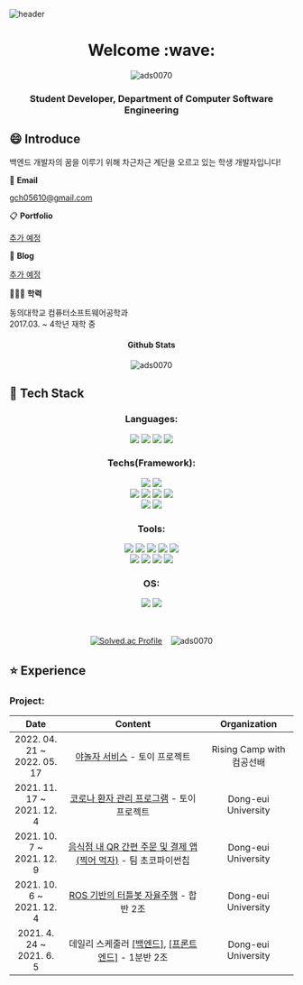 ![header](https://capsule-render.vercel.app/api?type=wave&color=auto&height=300&section=header&text=An%20Dae%20Hyeon&animation=fadeIn&fontSize=90)

<h1 align=center>Welcome :wave:</h1>
<p align="center"> <img src="https://komarev.com/ghpvc/?username=ads0070&label=Profile%20views&color=0e75b6&style=flat" alt="ads0070" /> 
<h3 align=center>Student Developer, Department of Computer Software Engineering</h3>

## :smile: Introduce

<p>백엔드 개발자의 꿈을 이루기 위해 차근차근 계단을 오르고 있는 학생 개발자입니다!</p>

📧 **Email**

gch05610@gmail.com

📋 **Portfolio**

[추가 예정]()

📗 **Blog**

[추가 예정]()

👨🏻‍🎓 **학력**

동의대학교 컴퓨터소프트웨어공학과</br>
2017.03. ~ 4학년 재학 중

<h4 align="center">Github Stats</h4>
<p align="center">
<img align="center" src="https://github-readme-stats.vercel.app/api?username=ads0070&show_icons=true&locale=en" alt="ads0070"/</p>
  
## :pencil: Tech Stack

<h3 align="center">Languages:</h3>

<div align=center> 

  <img src="https://img.shields.io/badge/java-007396?style=flat&logo=java&logoColor=white">
  <img src="https://img.shields.io/badge/python-3776AB?style=flat&logo=python&logoColor=white"> 
  <img src="https://img.shields.io/badge/c++-00599C?style=flat&logo=c%2B%2B&logoColor=white">
  <img src="https://img.shields.io/badge/c-A8B9CC?style=flat&logo=c%2B%2B&logoColor=white">
  <br>
</div>
  
<h3 align="center">Techs(Framework):</h3>

<div align=center> 
  
  <img src="https://img.shields.io/badge/oracle-F80000?style=flat&logo=oracle&logoColor=white"> 
  <img src="https://img.shields.io/badge/mysql-4479A1?style=flat&logo=mysql&logoColor=white"> 
  <br>
  
  <img src="https://img.shields.io/badge/spring boot-6DB33F?style=flat&logo=spring boot&logoColor=white">
  <img src="https://img.shields.io/badge/ros-22314E?style=flat&logo=ros&logoColor=white">
  <img src="https://img.shields.io/badge/android-3DDC84?style=flat&logo=android&logoColor=white">
  <img src="https://img.shields.io/badge/arduino-00979D?style=flat&logo=arduino&logoColor=white"> 
  <br>
  
  <img src="https://img.shields.io/badge/amazon aws-232F3E?style=flat&logo=amazonaws&logoColor=white"> 
  <img src="https://img.shields.io/badge/naver cloud platform-03C75A?style=flat&logo=naver&logoColor=white"> 
  <br>
  
</div>  

<h3 align="center">Tools:</h3>

<div align=center> 

  <img src="https://img.shields.io/badge/android studio-3DDC84?style=flat&logo=android studio&logoColor=white">
  <img src="https://img.shields.io/badge/visual studio-5C2D91?style=flat&logo=visual studio&logoColor=white">
  <img src="https://img.shields.io/badge/visual studio code-007ACC?style=flat&logo=visual studio code&logoColor=white">
  <img src="https://img.shields.io/badge/git-F05032?style=flat&logo=git&logoColor=white">
  <img src="https://img.shields.io/badge/github-181717?style=flat&logo=github&logoColor=white">
  <br>
  
  <img src="https://img.shields.io/badge/apache netbeans ide-1B6AC6?style=flat&logo=apache netbeans ide&logoColor=white">
  <img src="https://img.shields.io/badge/intellij idea-000000?style=flat&logo=intellij idea&logoColor=white">
  <img src="https://img.shields.io/badge/pycharm-000000?style=flat&logo=pycharm&logoColor=white">
  <img src="https://img.shields.io/badge/datagrip-000000?style=flat&logo=datagrip&logoColor=white">
</div>

<h3 align="center">OS:</h3>

<div align=center> 

  <img src="https://img.shields.io/badge/ubuntu-E95420?style=flat&logo=ubuntu&logoColor=white">
  <img src="https://img.shields.io/badge/windows-0078D6?style=flat&logo=windows&logoColor=white"> 
  <br>
</div>

<div align=center>
  
  <br>
</div>

<br/>
<div align="center">
  
  [![Solved.ac Profile](http://mazassumnida.wtf/api/v2/generate_badge?boj=ads0070)](https://solved.ac/ads0070/)&nbsp;&nbsp;&nbsp;&nbsp;<img src="https://github-readme-stats.vercel.app/api/top-langs?username=ads0070&show_icons=true&locale=en&layout=compact" alt="ads0070" />

</div>

## :star: Experience

<h3 align="left">Project:</h3>


|         Date         |                              Content                              |                    Organization                    |
| :----------------: | :----------------------------------------------------------: | :------------------------------------------------: |
|  2022. 04. 21 ~<br>2022. 05. 17  |     [야놀자 서비스](https://github.com/ads0070/Yanolja-clone-coding) - 토이 프로젝트     |               Rising Camp with 컴공선배                |
|  2021. 11. 17 ~<br>2021. 12. 4  |     [코로나 환자 관리 프로그램](https://github.com/ads0070/Corona-Patient-Management-Program) - 토이 프로젝트     |               Dong-eui University                |
|  2021. 10. 7 ~<br>2021. 12. 9  |     [음식점 내 QR 간편 주문 및 결제 앱 (찍어 먹자)](https://github.com/ads0070/QR-payment-application-and-server) - 팀 초코파이썬칩     |               Dong-eui University                |
|  2021. 10. 6 ~<br>2021. 12. 4  |     [ROS 기반의 터틀봇 자율주행](https://github.com/ads0070/ROS-based-Turtlebot-Autonomous-Driving) - 합반 2조     |               Dong-eui University                |
|  2021. 4. 24 ~<br>2021. 6. 5  |     데일리 스케줄러 [[백엔드]](https://github.com/ads0070/daily-scheduler-backend), [[프론트엔드]](https://github.com/ads0070/daily-scheduler-frontend) - 1분반 2조     |               Dong-eui University                |

